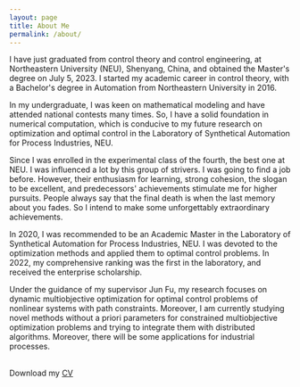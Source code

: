 ```yaml
---
layout: page
title: About Me
permalink: /about/
---
```

I have just graduated from control theory and control engineering, at Northeastern University (NEU), Shenyang, China, and obtained the Master's degree on July 5, 2023. I started my academic career in control theory, with a Bachelor's degree in Automation from Northeastern University in 2016.

In my undergraduate, I was keen on mathematical modeling and have attended national contests many times. So, I have a solid foundation in numerical computation, which is conducive to my future research on optimization and optimal control in the Laboratory of Synthetical Automation for Process Industries, NEU.

Since I was enrolled in the experimental class of the fourth, the best one at NEU. I was influenced a lot by this group of strivers. I was going to find a job before. However, their enthusiasm for learning, strong cohesion, the slogan to be excellent, and predecessors' achievements stimulate me for higher pursuits. People always say that the final death is when the last memory about you fades. So I intend to make some unforgettably extraordinary achievements.

In 2020, I was recommended to be an Academic Master in the Laboratory of Synthetical Automation for Process Industries, NEU. I was devoted to the optimization methods and applied them to optimal control problems. In 2022, my comprehensive ranking was the first in the laboratory, and received the enterprise scholarship.

 Under the guidance of my supervisor Jun Fu, my research focuses on dynamic multiobjective optimization for optimal control problems of nonlinear systems with path constraints. Moreover, I am currently studying novel methods without a priori parameters for constrained multiobjective optimization problems and trying to integrate them with distributed algorithms. Moreover, there will be some applications for industrial processes.

<br>
Download my <a href="https://github.com/zcxy-academic/zcxy-academic.github.io/raw/master/Zou Chenxuanyin's%20CV.pdf">CV</a><br>
<br>



